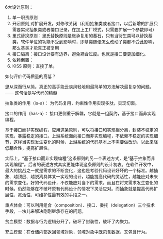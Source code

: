 6大设计原则：

1. 单一职责原则
2. 开闭原则,对扩展开发，对修改关闭（利用抽象类或者接口，以后新增的扩展只需要实现抽象类或者接口记录，在加上工厂模式，只需要扩展一个参数即可）
3. 里式替换原则：里氏替换原则是继承复用的基石，只有当衍生类可以替换基类，软件单位的功能不受到影响时，即基类随便怎么改动子类都不受此影响，那么基类才能真正被复用
4. 接口隔离：接口设计要有边界，避免耦合过度。也就是接口要更加细化。
5. 依赖倒置： 
6. KISS 原则：直接了单。


如何评价代码质量的高低？


思从深而行从简，真正的高手能云淡风轻地用最简单的方法解决最复杂的问题。 —— 这句话是写代码的精髓


抽象类的作用（is-a）： 为代码复用，约束性作用实现多肽，实现切面。

接口的作用（has-a）： 接口更侧重于解耦，它就是一组契约，基于接口而非实现编程。


基于接口而非实现编程，应用这条原则，可以将接口和实现相分离，封装不稳定的实现，暴露稳定的接口。上游系统面向接口而非实现编程，不依赖不稳定的实现细节，这样当实现发生变化的时候，上游系统的代码基本上不需要做改动，以此来降低耦合性，提高扩展性。

实际上，“基于接口而非实现编程”这条原则的另一个表述方式，是“基于抽象而非实现编程”。后者的表述方式其实更能体现这条原则的设计初衷。在软件开发中，最大的挑战之一就是需求的不断变化，这也是考验代码设计好坏的一个标准。越抽象、越顶层、越脱离具体某一实现的设计，越能提高代码的灵活性，越能应对未来的需求变化。好的代码设计，不仅能应对当下的需求，而且在将来需求发生变化的时候，仍然能够在不破坏原有代码设计的情况下灵活应对。而抽象就是提高代码扩展性、灵活性、可维护性最有效的手段之一。



重点体会：可以利用组合（composition）、接口、委托（delegation）三个技术手段，一块儿来解决刚刚继承存在的问题。



贫血模型：数据与行为逻辑分开了，破坏了封装性，破坏了内聚力。

充血模型：在仓储内部返回领域对象，领域对象中既包含数据，又包含行为。

